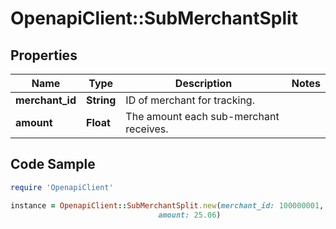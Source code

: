 # OpenapiClient::SubMerchantSplit

## Properties

Name | Type | Description | Notes
------------ | ------------- | ------------- | -------------
**merchant_id** | **String** | ID of merchant for tracking. | 
**amount** | **Float** | The amount each sub-merchant receives. | 

## Code Sample

```ruby
require 'OpenapiClient'

instance = OpenapiClient::SubMerchantSplit.new(merchant_id: 100000001,
                                 amount: 25.06)
```


